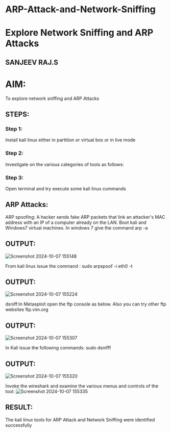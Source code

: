 # ARP-Attack-and-Network-Sniffing
# Explore Network Sniffing and ARP Attacks
## SANJEEV RAJ.S

# AIM:

To explore network sniffing and ARP Attacks

## STEPS:

### Step 1:

Install kali linux either in partition or virtual box or in live mode

### Step 2:

Investigate on the various categories of tools as follows:


### Step 3:
Open terminal and try execute some kali linux commands

## ARP Attacks:  
ARP spoofing: A hacker sends fake ARP packets that link an attacker's MAC address with an IP of a computer already on the LAN. 
Boot kali and Windows7 virtual machines.
In windows 7 give the command arp -a
## OUTPUT:

![Screenshot 2024-10-07 155148](https://github.com/user-attachments/assets/7a50941b-3981-49d9-8815-2b451614c858)


From kali linux issue the command :
sudo arpspoof -i eth0 -t <target system> <gateway>
## OUTPUT:
![Screenshot 2024-10-07 155224](https://github.com/user-attachments/assets/5378a9bd-b66c-4457-9632-1f2b8e7f35b7)



 dsniff:In Metasploit open the ftp console as below. Also you can try other ftp websites ftp.vim.org
## OUTPUT:
![Screenshot 2024-10-07 155307](https://github.com/user-attachments/assets/cbfcefb4-c2c6-411c-8b7b-5fbadca45d16)







In Kali issue the following commands:
sudo dsnifff
## OUTPUT:
![Screenshot 2024-10-07 155320](https://github.com/user-attachments/assets/f467417b-d701-48ca-a8b8-64958c0c42a3)





Invoke the wireshark and examine the various menus  and controls of the tool:
![Screenshot 2024-10-07 155335](https://github.com/user-attachments/assets/1491a6b3-56f9-453b-9222-059627876768)



## RESULT:
The kali linux tools for ARP Attack and Network Sniffing were identified successfully

